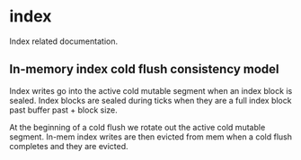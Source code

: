 # index

Index related documentation.

## In-memory index cold flush consistency model

Index writes go into the active cold mutable segment when an index block is sealed. Index blocks are sealed during ticks when they are a full index block past buffer past + block size.

At the beginning of a cold flush we rotate out the active cold mutable segment. In-mem index writes are then evicted from mem when a cold flush completes and they are evicted.
